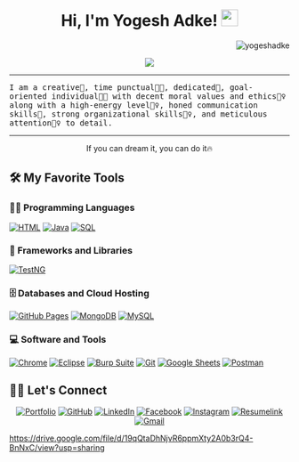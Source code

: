 <h1 align="center">
Hi, I'm Yogesh Adke!
  <img src="https://media.giphy.com/media/hvRJCLFzcasrR4ia7z/giphy.gif" width="30"></h1>
 <img src="https://komarev.com/ghpvc/?username=yogeshadke&label=Profile%20Views&color=0e75b6&style=flat" align='right' alt="yogeshadke" />
<!--  <img src="https://gpvc.arturio.dev/yogeshadke" alt="Profile views" align='right'/> <a href="https://github.com/yogeshadke/yogeshadke/"> </a> update  -->

<br/>

<!-- Typing SVG by DenverCoder1 - https://github.com/DenverCoder1/readme-typing-svg -->
<p align="center">
  <a href="https://github.com/DenverCoder1/readme-typing-svg"><img src="https://readme-typing-svg.herokuapp.com?lines=Bachlor's+In+Electronics;QA+Enginner+Automation+Manual;%20|%20Salesforce%20|%20API%20|%20Mobile%20|%20Testing%20|;Always%20learning%20new%20things&center=true&width=380&height=45"></a>
</p>
<hr/>
<samp>
I am a creative🎡, time punctual👩‍🎓, dedicated🎯, goal-oriented individual👩‍💻 with decent moral values and ethics🙇‍♀️ along with a high-energy level🤹‍♀️, honed communication skills👐, strong organizational skills👮‍♀️, and meticulous attention🕵️‍♀️ to detail.
</samp>
</p>
<hr/>
<p align="center">
  </a>
  <p align="center"> If you can dream it, you can do it🔥 </p>
</p>

## 🛠️ My Favorite Tools

### 👨‍💻 Programming Languages

<p>
    <a href="https://github.com/search?q=user%3ADenverCoder1+is%3Arepo+language%3Ac">
    <a href="https://github.com/search?q=user%3ADenverCoder1+is%3Arepo+language%3Acpp">
    <a href="https://github.com/search?q=user%3ADenverCoder1+is%3Arepo+language%3Acss">
    <a href="https://github.com/search?q=user%3ADenverCoder1+is%3Arepo+language%3Ahtml"><img alt="HTML" src="https://img.shields.io/badge/HTML%20-%23E34F26.svg?logo=html5&logoColor=white"></a>
    <a href="https://github.com/search?q=user%3ADenverCoder1+is%3Arepo+language%3Ajava"><img alt="Java" src="https://img.shields.io/badge/Java-%23007396.svg?logo=java&logoColor=white"></a>
    <a href="https://github.com/search?q=user%3ADenverCoder1+is%3Arepo+language%3Ajavascript">
    <a href="https://github.com/search?q=user%3ADenverCoder1+is%3Arepo+language%3Ajavascript">
    <a href="https://github.com/search?q=user%3ADenverCoder1+is%3Arepo+language%3Aphp">
    <a href="https://github.com/search?q=user%3ADenverCoder1+is%3Arepo+language%3Apython">
    <a href="https://github.com/search?q=user%3ADenverCoder1+is%3Arepo+language%3Asql"><img alt="SQL" src="https://img.shields.io/badge/SQL%20-%23025E8C.svg?logo=amazon-dynamodb&logoColor=white"></a>

### 🧰 Frameworks and Libraries

<p>
    <a href="#"><img alt="TestNG" src="https://img.shields.io/badge/-TestNG-00979D?logo=TestNG&logoColor=white"></a>
  
</p>

### 🗄️ Databases and Cloud Hosting

<p>
    <a href="#"><img alt="GitHub Pages" src="https://img.shields.io/badge/GitHub%20Pages-%23327FC7.svg?logo=github&logoColor=white"></a>
    <a href="#"><img alt="MongoDB" src ="https://img.shields.io/badge/MongoDB-%234ea94b.svg?logo=mongodb&logoColor=white"></a>
    <a href="#"><img alt="MySQL" src="https://img.shields.io/badge/MySQL-%2300f.svg?logo=mysql&logoColor=white"></a>
</p>

### 💻 Software and Tools

<p>
     <a href="#"></a>
    <a href="#"></a>
    <a href="#"></a>
    <a href="#"><img alt="Chrome" src="https://img.shields.io/badge/Chrome-3DDC84?logo=google-chrome&logoColor=white"></a>
    <a href="#"><img alt="Eclipse" src="https://img.shields.io/badge/Eclipse%20-%23F05033.svg?logo=Eclipse&logoColor=white"></a>
   <a href="#"><img alt="Burp Suite" src="https://img.shields.io/badge/Burp Suite%20-%23F05033.svg?logo=Burp Suite&logoColor=white"></a>
    <a href="#"></a>
    <a href="#"></a>
    <a href="#"><img alt="Git" src="https://img.shields.io/badge/Git%20-%23F05033.svg?logo=git&logoColor=white"></a>
    <a href="#"><img alt="Google Sheets" src="https://img.shields.io/badge/Google%20Sheets%20-%2334A853.svg?logo=google%20sheets&logoColor=white"></a>
    <a href="#"><img alt="Postman" src="https://img.shields.io/badge/Postman-FF6C37?logo=postman&logoColor=white"></a>
   
</p>

## 🙋‍♀️ Let's Connect

<p align="center">
	<a href="https://yogeshadke.github.io/" target="_blank"><img src="https://img.icons8.com/bubbles/50/000000/web.png" alt="Portfolio"/></a>
	<a href="https://github.com/yogeshadke" target="_blank"><img src="https://img.icons8.com/bubbles/50/000000/github.png" alt="GitHub"/></a>
	<a href="https://www.linkedin.com/in/yogesh-adke-istqb-ctfl/" target="_blank"><img src="https://img.icons8.com/bubbles/50/000000/linkedin.png" alt="LinkedIn"/></a>
	<a href="https://www.facebook.com/yogeshadke/" target="_blank"><img src="https://img.icons8.com/bubbles/50/000000/facebook-new.png" alt="Facebook"/></a>
	<a href="https://www.instagram.com/yogeshadke/" target="_blank"><img src="https://img.icons8.com/bubbles/50/000000/instagram.png" alt="Instagram"/></a>
	<a href="https://www.drive.google.com/file/d/19qQtaDhNjvR6ppmXty2A0b3rQ4-BnNxC/view?usp=sharing/" target="_blank"><img src="https://img.icons8.com/bubbles/50/000000/instagram.png" alt="Resumelink"/></a>
	<a href="mailto:yogeshadke24@gmail.com" target="_blank"><img src="https://img.icons8.com/bubbles/50/000000/gmail.png" alt="Gmail"/></a>
</p>

https://drive.google.com/file/d/19qQtaDhNjvR6ppmXty2A0b3rQ4-BnNxC/view?usp=sharing
